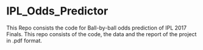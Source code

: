 # IPL_Odds_Predictor
This Repo consists the code for Ball-by-ball odds prediction of IPL 2017 Finals. This repo consists of the code, the data and the report of the project in .pdf format. 
